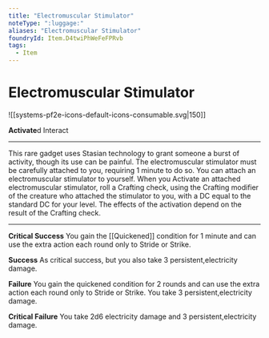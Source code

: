 ```yaml
---
title: "Electromuscular Stimulator"
noteType: ":luggage:"
aliases: "Electromuscular Stimulator"
foundryId: Item.D4twiPhWeFeFPRvb
tags:
  - Item
---
```


# Electromuscular Stimulator
![[systems-pf2e-icons-default-icons-consumable.svg|150]]

**Activate**d Interact

* * *

This rare gadget uses Stasian technology to grant someone a burst of activity, though its use can be painful. The electromuscular stimulator must be carefully attached to you, requiring 1 minute to do so. You can attach an electromuscular stimulator to yourself. When you Activate an attached electromuscular stimulator, roll a Crafting check, using the Crafting modifier of the creature who attached the stimulator to you, with a DC equal to the standard DC for your level. The effects of the activation depend on the result of the Crafting check.

* * *

**Critical Success** You gain the [[Quickened]] condition for 1 minute and can use the extra action each round only to Stride or Strike.

**Success** As critical success, but you also take 3 persistent,electricity damage.

**Failure** You gain the quickened condition for 2 rounds and can use the extra action each round only to Stride or Strike. You take 3 persistent,electricity damage.

**Critical Failure** You take 2d6 electricity damage and 3 persistent,electricity damage.
